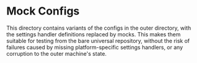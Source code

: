 Mock Configs
============

This directory contains variants of the configs in the outer directory, with the settings handler definitions replaced by mocks. 
This makes them suitable for testing from the bare universal repository, without the risk of failures caused by 
missing platform-specific settings handlers, or any corruption to the outer machine's state.
